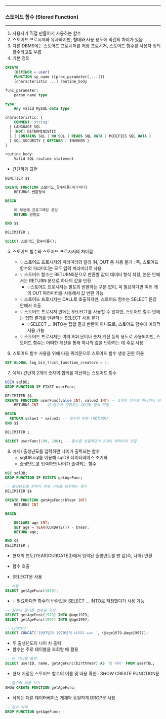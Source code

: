 -----
### 스토어드 함수 (Stored Function)
-----
1. 사용자가 직접 만들어서 사용하는 함수
2. 스토어드 프로시저와 유사하지만, 형태와 사용 용도에 약간의 차이가 있음
3. 다른 DBMS에는 스토어드 프로시저를 저장 프로시저, 스토어드 함수를 사용자 정의 함수라고도 부름
4. 기본 정의
```sql
CREATE
    [DEFINER = user]
    FUNCTION sp_name ([proc_parameter[,...]])
    [characteristic ...] routine_body

func_parameter:
    param_name type

type:
    Any valid MySQL data type

characteristic: {
    COMMENT 'string'
  | LANGUAGE SQL
  | [NOT] DETERMINISTIC
  | { CONTAINS SQL | NO SQL | READS SQL DATA | MODIFIES SQL DATA }
  | SQL SECURITY { DEFINER | INVOKER }
}

routine_body:
    Valid SQL routine statement
```
  - 간단하게 표현
```sql
DEMITIER $$

CREATE FUNCTION 스토어드_함수이름(파라미터)
    RETURNS 반환형식

BEGIN

    이 부분에 프로그래밍 코딩
    RETURN 반환값

END $$

DELIMITER ;

SELECT 스토어드_함수이름();
```

5. 스토어드 함수와 스토어드 프로시저의 차이점
   - 💡 스토어드 프로시저의 파라미터와 달리 IN, OUT 등 사용 불가 : 즉, 스토어드 함수의 파라미터는 모두 입력 파라미터로 사용
   - 💡 스토어드 함수는 RETURNS문으로 반환할 값의 데이터 형식 지정, 본문 안에서는 RETURN 문으로 하나의 값을 반환
     + 💡스토어드 프로시저는 별도의 반환하는 구문 없이, 꼭 필요하다면 여러 개의 OUT 파라미터를 사용해서 값 반환 가능
   - 💡 스토어드 프로시저는 CALL로 호출하지만, 스토어드 함수는 SELECT 문장 안에서 호출
   - 💡 스토어드 프로시저 안에는 SELECT를 사용할 수 있지만, 스토어드 함수 안에는 집합 결과를 반환하는 SELECT 사용 불가
     + 💡SELECT ... INTO는 집합 결과 반환이 아니므로, 스토어드 함수에 예외적 사용 가능
   - 💡 스토어드 프로시저는 여러 SQL문이나 숫자 계산 등의 용도로 사용되지만, 스토어드 함수는 어떠한 계산을 통해 하나의 값을 반환하는 데 주로 사용

6. 스토어드 함수 사용을 위해 다음 쿼리문으로 스토어드 함수 생성 권한 허용
```sql
SET GLOBAL log_bin_trust_function_creators = 1;
```

7. 예제) 간단히 2개의 숫자의 합께를 계산하는 스토어드 함수
```sql
USER sqlDB;
DROP FUNCTION IF EIXST userFunc;

DELIMITER $$
CREATE FUNCTION userFunc(value INT, value2 INT) -- 2개의 정수형 파라미터 전달
    RETURNS INT -- 이 함수가 반환하는 데이터 형식 지정

BEGIN
  RETURN value1 * value2; -- 정수혀 반환 (RETURN)
END $$

DELIMITER ;
```
```sql
SELECT userFunc(100, 200); -- 함수를 호출하면서 2개의 파라미터 전달
```

8. 예제) 출생년도를 입력하면 나이가 출력되는 함수
   - sqlDB.sql를 이용해 sqlDB 데이터베이스 초기화
   - 출생년도를 입력하면 나이가 출력되는 함수
```sql
USE sqlDB;
DROP FUNCTION IF EXISTS getAgeFunc;

-- 출생년도를 받아서 현재 나이를 반환하는 함수
DELIMITER $$

CREATE FUNCTION getAgeFunc(bYear INT)
    RETURNS INT

BEGIN

    DECLARE age INT;
    SET age = YEAR(CURDATE()) - bYear;
    RETURN age;

END $$
DELIMITER ;
```
  - 현재의 연도(YEAR(CURDATE())에서 입력된 출생년도를 뺀 값(즉, 나이) 반환

  - 함수 호출
  - SELECT문 사용
```sql
-- 사용
SELECT getAgeFunc(1979);
```

  - 💡 필요하다면 함수의 반환값을 SELECT ... INTO로 저장했다가 사용 가능
```sql
-- 함수의 결과를 변수로 저장
SELECT getAgeFunc(1979) INTO @age1979;
SELECT getAgeFunc(1997) INTO @age1997;

-- 나이차이
SELECT CONCAT('1997년과 1979년의 나이차 ==> ', (@age1979-@age1997));
```

  - 두 출생년도의 나이 차 출력
  - 함수는 주로 테이블을 조회할 때 활용
```sql
-- 만 나이를 출력
SELECT userID, name, getAgeFunc(birthYear) AS '만 나이' FROM userTBL;
```

  - 현재 저장된 스토어드 함수의 이름 및 내용 확인 : SHOW CREATE FUNCTION문
```sql
-- 함수의 내용 보기
SHOW CREATE FUNCTION getAgeFunc;
```

  - 삭제는 다른 데이터베이스 개체와 동일하게 DROP문 사용
```sql
-- 함수 삭제
DROP FUNCTION getAgeFunc;
```


